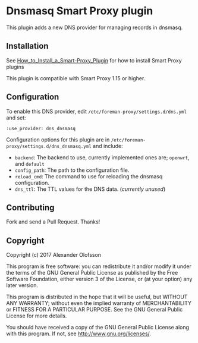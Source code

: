 # Dnsmasq Smart Proxy plugin


This plugin adds a new DNS provider for managing records in dnsmasq.

## Installation

See [How_to_Install_a_Smart-Proxy_Plugin](http://projects.theforeman.org/projects/foreman/wiki/How_to_Install_a_Smart-Proxy_Plugin)
for how to install Smart Proxy plugins

This plugin is compatible with Smart Proxy 1.15 or higher.

## Configuration

To enable this DNS provider, edit `/etc/foreman-proxy/settings.d/dns.yml` and set:

    :use_provider: dns_dnsmasq

Configuration options for this plugin are in `/etc/foreman-proxy/settings.d/dns_dnsmasq.yml` and include:

* `backend`: The backend to use, currently implemented ones are; `openwrt`, and `default`
* `config_path`: The path to the configuration file.
* `reload_cmd`: The command to use for reloading the dnsmasq configuration.
* `dns_ttl`: The TTL values for the DNS data. (*currently unused*)

## Contributing

Fork and send a Pull Request. Thanks!

## Copyright

Copyright (c) 2017 Alexander Olofsson

This program is free software: you can redistribute it and/or modify
it under the terms of the GNU General Public License as published by
the Free Software Foundation, either version 3 of the License, or
(at your option) any later version.

This program is distributed in the hope that it will be useful,
but WITHOUT ANY WARRANTY; without even the implied warranty of
MERCHANTABILITY or FITNESS FOR A PARTICULAR PURPOSE.  See the
GNU General Public License for more details.

You should have received a copy of the GNU General Public License
along with this program.  If not, see <http://www.gnu.org/licenses/>.

